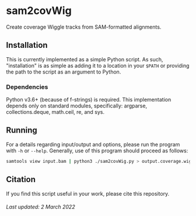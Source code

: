 # sam2covWig

Create coverage Wiggle tracks from SAM-formatted alignments.

## Installation

This is currently implemented as a simple Python script. As such, "installation" is as simple as adding it to a location in your `$PATH` or providing the path to the script as an argument to Python.

### Dependencies

Python v3.6+ (because of f-strings) is required. This implementation depends only on standard modules, specifically: argparse, collections.deque, math.ceil, re, and sys.

## Running

For a details regarding input/output and options, please run the program with `-h` or `--help`. Generally, use of this program should proceed as follows:

```bash
samtools view input.bam | python3 ./sam2covWig.py > output.coverage.wig
```

## Citation
If you find this script useful in your work, please cite this repository.

###### Last updated: 2 March 2022

